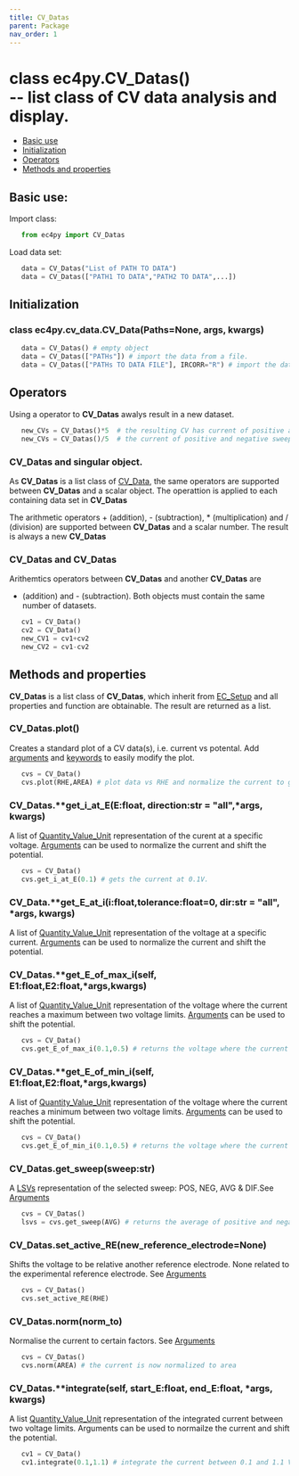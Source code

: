 ```yaml
---
title: CV_Datas
parent: Package
nav_order: 1
---
```



# class ec4py.CV_Datas()<br> -- list class of CV data analysis and display. 

- [Basic use](#basic-use)
- [Initialization](#initialization)
- [Operators](#operators)
- [Methods and properties](#methods-and-properties)


## Basic use:

Import class:
```python
   from ec4py import CV_Datas
```
Load data set:
```python
   data = CV_Datas("List of PATH TO DATA")
   data = CV_Datas(["PATH1 TO DATA","PATH2 TO DATA",...])
```



## Initialization

### class ec4py.cv_data.CV_Data(Paths=None, args, kwargs)
```python
   data = CV_Datas() # empty object
   data = CV_Datas(["PATHs"]) # import the data from a file.
   data = CV_Datas(["PATHs TO DATA FILE"], IRCORR="R") # import the data from a file and apply iR-correction.
```

## Operators

Using a operator to **CV_Datas** awalys result in a new dataset. 
```python
   new_CVs = CV_Datas()*5  # the resulting CV has current of positive and negative sweep multiplied by 5
   new_CVs = CV_Datas()/5  # the current of positive and negative sweep are divided by 5
```

### CV_Datas and singular object.

As  **CV_Datas**  is a list class of [CV_Data](ec4py_cv_datas), the same operators are supported between  **CV_Datas** and a scalar object. The operattion is applied to each containing data set in **CV_Datas**

The arithmetic operators + (addition), - (subtraction), * (multiplication) and / (division) are supported between **CV_Datas** and a scalar number. The result is always a new **CV_Datas**

### CV_Datas and CV_Datas

Arithemtics operators between **CV_Datas** and another **CV_Datas** are 
+ (addition) and - (subtraction). Both objects must contain the same number of datasets. 
```python
   cv1 = CV_Data()
   cv2 = CV_Data()
   new_CV1 = cv1+cv2
   new_CV2 = cv1-cv2
```

## Methods and properties

**CV_Datas** is a list class of **CV_Datas**, which inherit from [EC_Setup](ec4py_ec_setup.md) and all properties and function are obtainable. The result are returned as a list.

### CV_Datas.**plot()**

Creates a standard plot of a CV data(s), i.e. current vs potental. Add [arguments](ec4py_args.md) and [keywords](ec4py_keywords.md) to easily modify the plot.
```python
   cvs = CV_Data()
   cvs.plot(RHE,AREA) # plot data vs RHE and normalize the current to geometric area.
```

### CV_Datas.**get_i_at_E(E:float, direction:str = "all",*args, **kwargs)**
A list of [Quantity_Value_Unit](ec4py_util.md) representation of the curent at a specific voltage. [Arguments](ec4py_args.md) can be used to normalize the current and shift the potential.
```python
   cvs = CV_Data()
   cvs.get_i_at_E(0.1) # gets the current at 0.1V.
```

### CV_Data.**get_E_at_i(i:float,tolerance:float=0,  dir:str = "all", *args, **kwargs)**
A list of [Quantity_Value_Unit](ec4py_util.md) representation of the voltage at a specific current. [Arguments](ec4py_args.md) can be used to normalize the current and shift the potential.

### CV_Datas.**get_E_of_max_i(self, E1:float,E2:float,*args,**kwargs)**
A list of [Quantity_Value_Unit](ec4py_util.md) representation of the voltage where the current reaches a maximum between two voltage limits. [Arguments](ec4py_args.md) can be used to shift the potential.
```python
   cvs = CV_Data()
   cvs.get_E_of_max_i(0.1,0.5) # returns the voltage where the current reaches the max.
```

### CV_Datas.**get_E_of_min_i(self, E1:float,E2:float,*args,**kwargs)**
A list of [Quantity_Value_Unit](ec4py_util.md) representation of the voltage where the current reaches a minimum between two voltage limits. [Arguments](ec4py_args.md) can be used to shift the potential.
```python
   cvs = CV_Data()
   cvs.get_E_of_min_i(0.1,0.5) # returns the voltage where the current reaches the max.
```

### CV_Datas.**get_sweep(sweep:str)**
A [LSVs](ec4_py_lsvs.md) representation of the selected sweep: POS, NEG, AVG & DIF.See [Arguments](ec4py_args.md#for-cv_data-cv_datas)
```python
   cvs = CV_Datas()
   lsvs = cvs.get_sweep(AVG) # returns the average of positive and negative sweeps.
```

### CV_Datas.**set_active_RE(new_reference_electrode=None)**
Shifts the voltage to be relative another reference electrode. None related to the experimental reference electrode. See [Arguments](ec4py_args.md)
```python
   cvs = CV_Datas()
   cvs.set_active_RE(RHE)
```

### CV_Datas.**norm(norm_to)**

Normalise the current to certain factors. See [Arguments](ec4py_args.md)
```python
   cvs = CV_Datas()
   cvs.norm(AREA) # the current is now normalized to area
```


### CV_Datas.**integrate(self, start_E:float, end_E:float, *args, **kwargs)**
 A list [Quantity_Value_Unit](ec4py_util.md) representation of the integrated current between two voltage limits. Arguments can be used to normailze the current and shift the potential.
```python
   cv1 = CV_Data()
   cv1.integrate(0.1,1.1) # integrate the current between 0.1 and 1.1 V.
```


